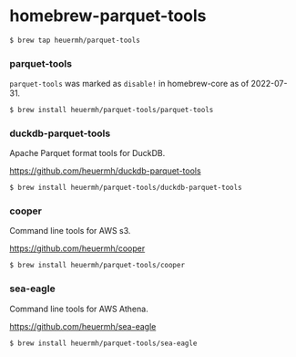 # homebrew-parquet-tools


```bash
$ brew tap heuermh/parquet-tools
```

### parquet-tools

`parquet-tools` was marked as `disable!` in homebrew-core as of 2022-07-31.

```bash
$ brew install heuermh/parquet-tools/parquet-tools
```

### duckdb-parquet-tools

Apache Parquet format tools for DuckDB.

https://github.com/heuermh/duckdb-parquet-tools

```bash
$ brew install heuermh/parquet-tools/duckdb-parquet-tools
```

### cooper

Command line tools for AWS s3.

https://github.com/heuermh/cooper

```bash
$ brew install heuermh/parquet-tools/cooper
```

### sea-eagle

Command line tools for AWS Athena.

https://github.com/heuermh/sea-eagle

```bash
$ brew install heuermh/parquet-tools/sea-eagle
```

